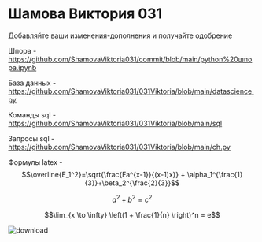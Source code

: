 # Шамова Виктория 031
Добавляйте ваши изменения-дополнения и получайте одобрение

 Шпора - https://github.com/ShamovaViktoria031/commit/blob/main/python%20шпора.ipynb

База данных - https://github.com/ShamovaViktoria031/031Viktoria/blob/main/datascience.py

Команды sql - https://github.com/ShamovaViktoria031/031Viktoria/blob/main/sql

Запросы sql - https://github.com/ShamovaViktoria031/031Viktoria/blob/main/ch.py

Формулы latex  - $$\overline{E_1^2}=\sqrt{\frac{Fa^{x-1}}{(x-1)x}} + \alpha_1^{\frac{1}{3}}+\beta_2^{\frac{2}{3}}$$ 

$$a^2 + b^2 = c^2$$

$$\lim_{x \to \infty} \left(1 + \frac{1}{n} \right)^n = e$$

![download](https://user-images.githubusercontent.com/115200474/201253922-07453c7e-ea0d-472f-86d5-5f9186e2f2a5.png)
